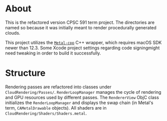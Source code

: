# About
This is the refactored version CPSC 591 term project. The directories are named so because it was initially meant to render procedurally generated clouds. 

This project utilizes the [`Metal-cpp`](https://developer.apple.com/metal/cpp/) C++ wrapper, which requires macOS SDK newer than 12.3. Some Xcode project settings regarding code signingmight need tweaking in order to build it successfully.

# Structure
Rendering passes are refactored into classes under `CloudRendering/Passes/`. `RenderLoopManager` manages the cycle of rendering and GPU resources used by different passes. The `RendererView` ObjC class initializes the `RenderLoopManager` and displays the swap chain (in Metal's term, `CAMetalDrawable` objects). All shaders are in `CloudRendering/Shaders/Shaders.metal`.

